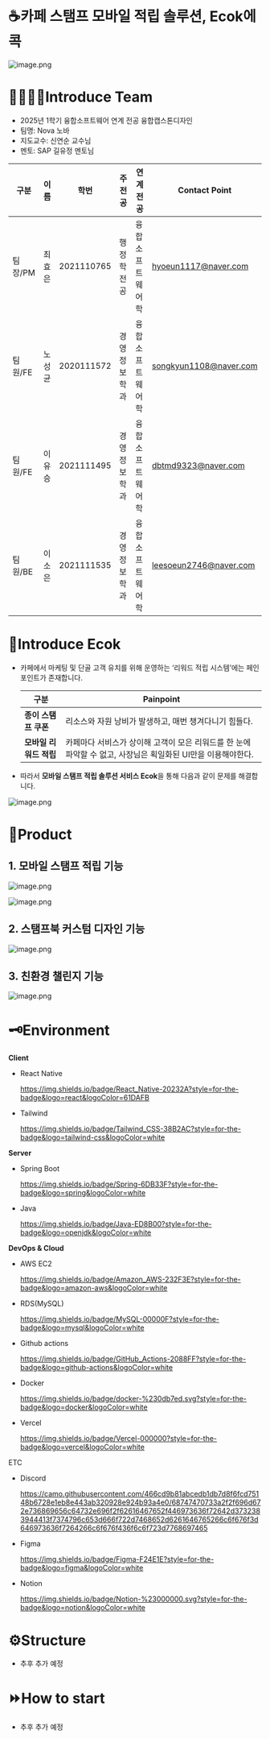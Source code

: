 # ☕카페 스탬프 모바일 적립 솔루션, Ecok에콕

![image.png](attachment:4a3720a3-8a20-4bb9-8c47-462a6ec841a1:image.png)

# 👩‍👩‍👧‍👧Introduce Team

- 2025년 1학기 융합소프트웨어 연계 전공 융합캡스톤디자인
- 팀명: Nova 노바
- 지도교수: 신연순 교수님
- 멘토: SAP 길유정 멘토님

| 구분 | 이름 | 학번 | 주전공 | 연계전공 | Contact Point |
| --- | --- | --- | --- | --- | --- |
| 팀장/PM | 최효은 | 2021110765 | 행정학전공 | 융합소프트웨어학 | hyoeun1117@naver.com |
| 팀원/FE | 노성균 | 2020111572 | 경영정보학과 | 융합소프트웨어학 | songkyun1108@naver.com |
| 팀원/FE | 이유승 | 2021111495 | 경영정보학과 | 융합소프트웨어학 | dbtmd9323@naver.com |
| 팀원/BE | 이소은 | 2021111535 | 경영정보학과 | 융합소프트웨어학 | leesoeun2746@naver.com |

# 🦆Introduce Ecok

- 카페에서 마케팅 및 단골 고객 유치를 위해 운영하는 ‘리워드 적립 시스템’에는 페인포인트가 존재합니다.
    
    
    | **구분** | **Painpoint** |
    | --- | --- |
    | **종이 스탬프 쿠폰** | 리소스와 자원 낭비가 발생하고, 매번 챙겨다니기 힘들다. |
    | **모바일 리워드 적립** | 카페마다 서비스가 상이해 고객이 모은 리워드를 한 눈에 파악할 수 없고, 사장님은 획일화된 UI만을 이용해야한다. |

- 따라서 **모바일 스탬프 적립 솔루션 서비스 Ecok**을 통해 다음과 같이 문제를 해결합니다.

![image.png](attachment:7a95e7a4-9eac-432d-8319-2bb09f806a41:image.png)

# 🐑Product

## 1. 모바일 스탬프 적립 기능

![image.png](attachment:d8f44fa4-999b-4cd2-9184-83fbabea32e1:image.png)

![image.png](attachment:684b1fb3-aeb4-437a-a948-b516c73f1069:image.png)

## 2. 스탬프북 커스텀 디자인 기능

![image.png](attachment:0f251141-02ae-4701-ba7f-cadb32285af9:image.png)

## 3. 친환경 챌린지 기능

![image.png](attachment:d081d1a3-d928-4a8a-8007-2b14f22d33da:image.png)

# 🗝️Environment

**Client**

- React Native
    
    https://img.shields.io/badge/React_Native-20232A?style=for-the-badge&logo=react&logoColor=61DAFB
    
- Tailwind
    
    https://img.shields.io/badge/Tailwind_CSS-38B2AC?style=for-the-badge&logo=tailwind-css&logoColor=white
    

**Server**

- Spring Boot
    
    https://img.shields.io/badge/Spring-6DB33F?style=for-the-badge&logo=spring&logoColor=white
    
- Java
    
    https://img.shields.io/badge/Java-ED8B00?style=for-the-badge&logo=openjdk&logoColor=white
    

**DevOps & Cloud**

- AWS EC2
    
    https://img.shields.io/badge/Amazon_AWS-232F3E?style=for-the-badge&logo=amazon-aws&logoColor=white
    
- RDS(MySQL)
    
    https://img.shields.io/badge/MySQL-00000F?style=for-the-badge&logo=mysql&logoColor=white
    
- Github actions
    
    https://img.shields.io/badge/GitHub_Actions-2088FF?style=for-the-badge&logo=github-actions&logoColor=white
    
- Docker
    
    https://img.shields.io/badge/docker-%230db7ed.svg?style=for-the-badge&logo=docker&logoColor=white
    
- Vercel
    
    https://img.shields.io/badge/Vercel-000000?style=for-the-badge&logo=vercel&logoColor=white
    

ETC

- Discord
    
    https://camo.githubusercontent.com/466cd9b81abcedb1db7d8f6fcd75148b6728e1eb8e443ab320928e924b93a4e0/68747470733a2f2f696d672e736869656c64732e696f2f62616467652f446973636f72642d3732383944413f7374796c653d666f722d7468652d6261646765266c6f676f3d646973636f7264266c6f676f436f6c6f723d7768697465
    
- Figma
    
    https://img.shields.io/badge/Figma-F24E1E?style=for-the-badge&logo=figma&logoColor=white
    
- Notion
    
    https://img.shields.io/badge/Notion-%23000000.svg?style=for-the-badge&logo=notion&logoColor=white
    

# ⚙️Structure

- 추후 추가 예정

# ⏩How to start

- 추후 추가 예정
